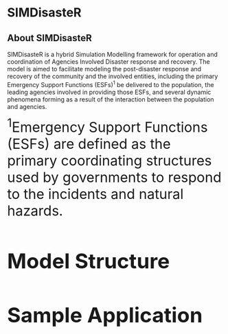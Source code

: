 # SIMDisasteR
## About SIMDisasteR
SIMDisasteR is a hybrid Simulation Modelling framework for operation and coordination of Agencies Involved Disaster response and recovery. The model is aimed to facilitate modeling the post-disaster response and recovery of the community and the involved entities, including the primary Emergency Support Functions (ESFs)<sup>1</sup> be delivered to the population, the leading agencies involved in providing those ESFs, and several dynamic phenomena forming as a result of the interaction between the population and agencies.


<p><font size="6"> <sup>1</sup>Emergency Support Functions (ESFs) are defined as the primary coordinating structures used by governments to respond to the incidents and natural hazards. </p>

## Model Structure


## Sample Application
